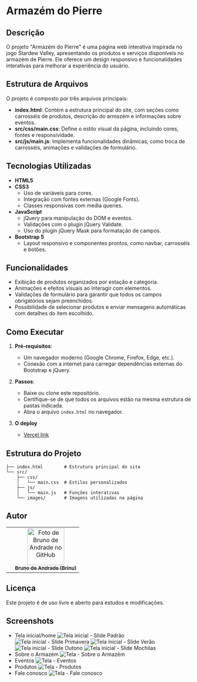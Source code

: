 # Armazém do Pierre

## Descrição
O projeto "Armazém do Pierre" é uma página web interativa inspirada no jogo Stardew Valley, apresentando os produtos e serviços disponíveis no armazém de Pierre. Ele oferece um design responsivo e funcionalidades interativas para melhorar a experiência do usuário.

## Estrutura de Arquivos
O projeto é composto por três arquivos principais:

- **index.html**: Contém a estrutura principal do site, com seções como carrosséis de produtos, descrição do armazém e informações sobre eventos.
- **src/css/main.css**: Define o estilo visual da página, incluindo cores, fontes e responsividade.
- **src/js/main.js**: Implementa funcionalidades dinâmicas, como troca de carrosséis, animações e validações de formulário.

## Tecnologias Utilizadas
- **HTML5**
- **CSS3**
  - Uso de variáveis para cores.
  - Integração com fontes externas (Google Fonts).
  - Classes responsivas com media queries.
- **JavaScript**
  - jQuery para manipulação do DOM e eventos.
  - Validações com o plugin jQuery Validate.
  - Uso do plugin jQuery Mask para formatação de campos.
- **Bootstrap 5**
  - Layout responsivo e componentes prontos, como navbar, carrosséis e botões.

## Funcionalidades
- Exibição de produtos organizados por estação e categoria.
- Animações e efeitos visuais ao interagir com elementos.
- Validações de formulário para garantir que todos os campos obrigatórios sejam preenchidos.
- Possibilidade de selecionar produtos e enviar mensagens automáticas com detalhes do item escolhido.

## Como Executar
1. **Pré-requisitos**:
   - Um navegador moderno (Google Chrome, Firefox, Edge, etc.).
   - Conexão com a internet para carregar dependências externas do Bootstrap e jQuery.

2. **Passos**:
   - Baixe ou clone este repositório.
   - Certifique-se de que todos os arquivos estão na mesma estrutura de pastas indicada.
   - Abra o arquivo `index.html` no navegador.
3. **O deploy**
   - [Vercel link](https://)

## Estrutura do Projeto
```plaintext
├── index.html        # Estrutura principal do site
└── src/
    ├── css/
    │   └── main.css  # Estilos personalizados
    ├── js/
    │   └── main.js   # Funções interativas
    └── images/       # Imagens utilizadas na página
```

## Autor
  <table>
    <th>
      <td align="center">
        <a href="http://github.com/BrunoAndradeDinis">
          <img src="https://avatars.githubusercontent.com/u/55500337?v=4" width="100px;" alt="Foto de Bruno de Andrade no GitHub"/><br>
          <sub>
            <b>Bruno de Andrade (Brinu)</b>
          </sub>
        </a>
      </td>
    </th>
  </table>

## Licença
Este projeto é de uso livre e aberto para estudos e modificações.

## Screenshots
- Tela inicial/home
![Tela inicial - Slide Padrão](./src/images/prints/image.png)
![Tela inicial - Slide Primavera](./src/images/prints/image-1.png)
![Tela inicial - Slide Verão](./src/images/prints/image-2.png)
![Tela inicial - Slide Outono](./src/images/prints/image-3.png)
![Tela inicial - Slide Mochilas](./src/images/prints/image-4.png)
- Sobre o Armazém
![Tela - Sobre o Armazém](./src/images/prints/image-5.png)
- Eventos
![Tela - Eventos](./src/images/prints/image-6.png)
- Produtos
![Tela - Produtos](./src/images/prints/image-7.png)
- Fale conosco
![Tela - Fale conosco](./src/images/prints/image-8.png)